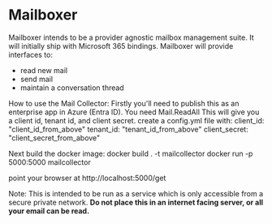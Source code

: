 # Mailboxer

Mailboxer intends to be a provider agnostic mailbox management suite. It will initially ship with Microsoft 365 bindings.
Mailboxer will provide interfaces to:
- read new mail
- send mail
- maintain a conversation thread

How to use the Mail Collector:
Firstly you'll need to publish this as an enterprise app in Azure (Entra ID). You need Mail.ReadAll
This will give you a client id, tenant id, and client secret.
create a config.yml file with:
client_id: "client_id_from_above"
tenant_id: "tenant_id_from_above"
client_secret: "client_secret_from_above"

Next build the docker image:
docker build . -t mailcollector
docker run -p 5000:5000 mailcollector

point your browser at http://localhost:5000/get

Note: This is intended to be run as a service which is only accessible from a secure private network. **Do not place this in an internet facing server, or all your email can be read.**

